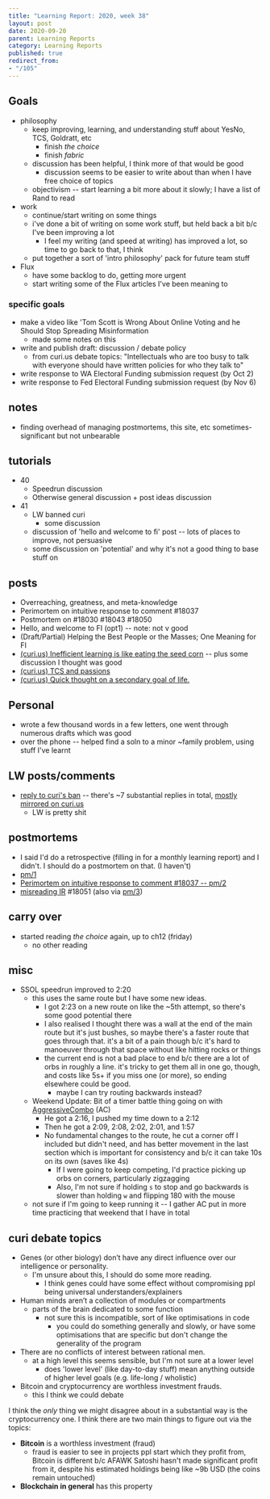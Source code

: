 ```yaml
---
title: "Learning Report: 2020, week 38"
layout: post
date: 2020-09-20
parent: Learning Reports
category: Learning Reports
published: true
redirect_from:
- "/105"
---
```


## Goals

* philosophy
  * keep improving, learning, and understanding stuff about YesNo, TCS, Goldratt, etc
    * finish *the choice*
    * finish *fabric*
  * discussion has been helpful, I think more of that would be good
    * discussion seems to be easier to write about than when I have free choice of topics
  * objectivism -- start learning a bit more about it slowly; I have a list of Rand to read
* work
  * continue/start writing on some things
  * i've done a bit of writing on some work stuff, but held back a bit b/c I've been improving a lot
    * I feel my writing (and speed at writing) has improved a lot, so time to go back to that, I think
  * put together a sort of 'intro philosophy' pack for future team stuff
* Flux
  * have some backlog to do, getting more urgent
  * start writing some of the Flux articles I've been meaning to

### specific goals

* make a video like 'Tom Scott is Wrong About Online Voting and he Should Stop Spreading Misinformation
  * made some notes on this
* write and publish draft: discussion / debate policy
  * from curi.us debate topics: "Intellectuals who are too busy to talk with everyone should have written policies for who they talk to"
* write response to WA Electoral Funding submission request (by Oct 2)
* write response to Fed Electoral Funding submission request (by Nov 6)

## notes

* finding overhead of managing postmortems, this site, etc sometimes-significant but not unbearable

## tutorials

* 40
  * Speedrun discussion
  * Otherwise general discussion + post ideas discussion
* 41
  * LW banned curi
    * some discussion
  * discussion of 'hello and welcome to fi' post -- lots of places to improve, not persuasive
  * some discussion on 'potential' and why it's not a good thing to base stuff on

## posts

* Overreaching, greatness, and meta-knowledge
* Perimortem on intuitive response to comment #18037
* Postmortem on #18030 #18043 #18050
* Hello, and welcome to FI (opt1) -- note: not v good
* (Draft/Partial) Helping the Best People or the Masses; One Meaning for FI
* [(curi.us) Inefficient learning is like eating the seed corn](https://curi.us/2380-max-microblogging#18032) -- plus some discussion I thought was good
* [(curi.us) TCS and passions](https://curi.us/2380-max-microblogging#18066)
* [(curi.us) Quick thought on a secondary goal of life.](https://curi.us/2380-max-microblogging#18080)

## Personal

* wrote a few thousand words in a few letters, one went through numerous drafts which was good
* over the phone -- helped find a soln to a minor ~family problem, using stuff I've learnt

## LW posts/comments

* [reply to curi's ban](https://www.lesswrong.com/posts/PkpuvsFYr6yuYnppy/open-and-welcome-thread-september-2020?commentId=xT6FrJuYCf5QLYuzv) -- there's ~7 substantial replies in total, [mostly mirrored on curi.us](https://curi.us/2381-less-wrong-banned-me)
  * LW is pretty shit

## postmortems

* I said I'd do a retrospective (filling in for a monthly learning report) and I didn't. I should do a postmortem on that. (I haven't)
* [pm/1](../../pm/1)
* [Perimortem on intuitive response to comment #18037 -- pm/2](../../pm/2)
* [misreading IR](https://curi.us/2380-max-microblogging#18051) #18051 (also via [pm/3](../../pm/3))

## carry over

* started reading *the choice* again, up to ch12 (friday)
  * no other reading

## misc

* SSOL speedrun improved to 2:20
  * this uses the same route but I have some new ideas.
    * I got 2:23 on a new route on like the ~5th attempt, so there's some good potential there
    * I also realised I thought there was a wall at the end of the main route but it's just bushes, so maybe there's a faster route that goes through that. it's a bit of a pain though b/c it's hard to manoeuver through that space without like hitting rocks or things
    * the current end is not a bad place to end b/c there are a lot of orbs in roughly a line. it's tricky to get them all in one go, though, and costs like 5s+ if you miss one (or more), so ending elsewhere could be good.
      * maybe I can try routing backwards instead?
  * Weekend Update: Bit of a timer battle thing going on with [AggressiveCombo](https://www.speedrun.com/user/AggressiveCombo) (AC)
    * He got a 2:16, I pushed my time down to a 2:12
    * Then he got a 2:09, 2:08, 2:02, 2:01, and 1:57
    * No fundamental changes to the route, he cut a corner off I included but didn't need, and has better movement in the last section which is important for consistency and b/c it can take 10s on its own (saves like 4s)
      * If I were going to keep competing, I'd practice picking up orbs on corners, particularly zigzagging
      * Also, I'm not sure if holding `s` to stop and go backwards is slower than holding `w` and flipping 180 with the mouse
  * not sure if I'm going to keep running it -- I gather AC put in more time practicing that weekend that I have in total

## curi debate topics

* Genes (or other biology) don’t have any direct influence over our intelligence or personality.
  * I'm unsure about this, I should do some more reading.
    * I think genes could have some effect without compromising ppl being universal understanders/explainers
* Human minds aren’t a collection of modules or compartments
  * parts of the brain dedicated to some function
    * not sure this is incompatible, sort of like optimisations in code
      * you could do something generally and slowly, or have some optimisations that are specific but don't change the generality of the program
* There are no conflicts of interest between rational men.
  * at a high level this seems sensible, but I'm not sure at a lower level
    * does 'lower level' (like day-to-day stuff) mean anything outside of higher level goals (e.g. life-long / wholistic)
* Bitcoin and cryptocurrency are worthless investment frauds.
  * this I think we could debate

I think the *only* thing we might disagree about in a substantial way is the cryptocurrency one. I think there are two main things to figure out via the topics:

* **Bitcoin** is a worthless investment (fraud)
  * fraud is easier to see in projects ppl start which they profit from, Bitcoin is different b/c AFAWK Satoshi hasn't made significant profit from it, despite his estimated holdings being like ~9b USD (the coins remain untouched)
* **Blockchain in general** has this property

